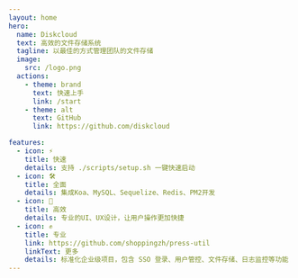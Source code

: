 ```yaml
---
layout: home
hero:
  name: Diskcloud
  text: 高效的文件存储系统
  tagline: 以最佳的方式管理团队的文件存储
  image:
    src: /logo.png
  actions:
    - theme: brand
      text: 快速上手
      link: /start
    - theme: alt
      text: GitHub
      link: https://github.com/diskcloud

features:
  - icon: ⚡
    title: 快速
    details: 支持 ./scripts/setup.sh 一键快速启动
  - icon: 🛠️
    title: 全面
    details: 集成Koa、MySQL、Sequelize、Redis、PM2开发
  - icon: 🚗
    title: 高效
    details: 专业的UI、UX设计，让用户操作更加快捷
  - icon: ✊
    title: 专业
    link: https://github.com/shoppingzh/press-util
    linkText: 更多
    details: 标准化企业级项目，包含 SSO 登录、用户管控、文件存储、日志监控等功能
---
```

